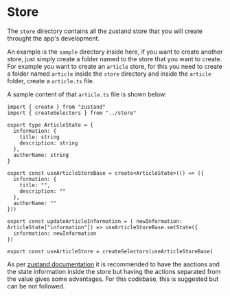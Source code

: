 # Store
The `store` directory contains all the zustand store that you will create throught the app's development.

An example is the `sample` directory inside here, if you want to create another store, just simply create a folder named to the store that you want to create. For example you want to create an `article` store, for this you need to create a folder named `article` inside the `store` directory and inside the `article` folder, create a `article.ts` file. 

A sample content of that `article.ts` file is shown below:

```
import { create } from "zustand"
import { createSelectors } from "../store"

export type ArticleState = {
  information: {
    title: string
    description: string
  },
  authorName: string
}

export const useArticleStoreBase = create<ArticleState>(() => ({
  information: {
    title: "",
    description: ""
  },
  authorName: ""
})) 

export const updateArticleInformation = ( newInformation: ArticleState["information"]) => useArticleStoreBase.setState({
  information: newInformation
}) 

export const useArticleStore = createSelectors(useArticleStoreBase)
```

As per [zustand documentation](https://docs.pmnd.rs/zustand/guides/practice-with-no-store-actions) it is recommended to have the aactions and the state information inside the store but having the actions separated from the value gives some advantages. For this codebase, this is suggested but can be not followed.